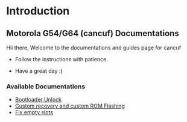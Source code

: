# Introduction

## **Motorola G54/G64 (cancuf) Documentations**

Hii there,
Welcome to the documentations and guides page for cancuf

- Follow the instructions with patience.

- Have a great day :)

### Available Documentations

- [Bootloader Unlock](./guides/bl_unlock.md)
- [Custom recovery and custom ROM Flashing](./guides/bl_unlock.md)
- [Fix empty slots](./guides/fix_emptysl.md)
